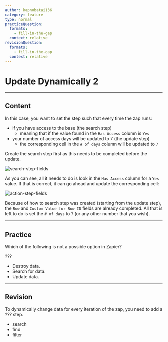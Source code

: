 ```yaml
---
author: kapnobatai136
category: feature
type: normal
practiceQuestion:
  formats:
    - fill-in-the-gap
  context: relative
revisionQuestion:
  formats:
    - fill-in-the-gap
  context: relative
---
```


# Update Dynamically 2


---

## Content

In this case, you want to set the step such that every time the zap runs:

- if you have access to the base (the search step)
  - meaning that if the value found in the `Has Access` column is `Yes`
- your number of access days will be updated to 7 (the update step)
  - the corresponding cell in the `# of days` column will be updated to `7`

Create the search step first as this needs to be completed before the update.

![search-step-fields](https://img.enkipro.com/5d1aa922681912c4c6c345c914135ac0.png)

As you can see, all it needs to do is look in the `Has Access` column for a `Yes` value. If that is correct, it can go ahead and update the corresponding cell:

![action-step-fields](https://img.enkipro.com/b61453919e9333ea96bb40123d62242d.png)

Because of how to search step was created (starting from the update step), the `Row` and `Custom Value for Row ID` fields are already completed. All that is left to do is set the `# of days` to `7` (or any other number that you wish).


---

## Practice

Which of the following is not a possible option in Zapier?

???

- Destroy data.
- Search for data.
- Update data.


---

## Revision

To dynamically change data for every iteration of the zap, you need to add a ??? step.

- search
- find
- filter
